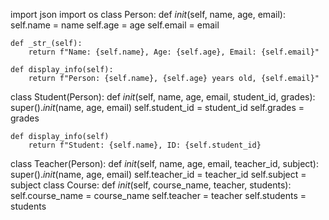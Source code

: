import json
import os
class Person:
    def _init_(self, name, age, email):
        self.name = name
        self.age = age
        self.email = email
    
    def _str_(self):
        return f"Name: {self.name}, Age: {self.age}, Email: {self.email}"
    
    def display_info(self):
        return f"Person: {self.name}, {self.age} years old, {self.email}"

class Student(Person):
    def _init_(self, name, age, email, student_id, grades):
        super()._init_(name, age, email)
        self.student_id = student_id
        self.grades = grades
    
    def display_info(self)
        return f"Student: {self.name}, ID: {self.student_id}

class Teacher(Person):
    def _init_(self, name, age, email, teacher_id, subject):
        super()._init_(name, age, email)
        self.teacher_id = teacher_id
        self.subject = subject
class Course:
    def _init_(self, course_name, teacher, students):
        self.course_name = course_name
        self.teacher = teacher
        self.students = students 
  
